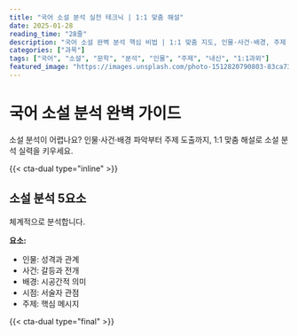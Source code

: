 ```yaml
---
title: "국어 소설 분석 실전 테크닉 | 1:1 맞춤 해설"
date: 2025-01-28
reading_time: "28줄"
description: "국어 소설 완벽 분석 핵심 비법 | 1:1 맞춤 지도, 인물·사건·배경, 주제 파악 [2025년]"
categories: ["과목"]
tags: ["국어", "소설", "문학", "분석", "인물", "주제", "내신", "1:1과외"]
featured_image: "https://images.unsplash.com/photo-1512820790803-83ca734da794?w=1200&h=630&fit=crop"
---
```


# 국어 소설 분석 완벽 가이드

소설 분석이 어렵나요? 인물·사건·배경 파악부터 주제 도출까지, 1:1 맞춤 해설로 소설 분석 실력을 키우세요.

{{< cta-dual type="inline" >}}

## 소설 분석 5요소

체계적으로 분석합니다.

**요소:**
- 인물: 성격과 관계
- 사건: 갈등과 전개
- 배경: 시공간적 의미
- 시점: 서술자 관점
- 주제: 핵심 메시지

{{< cta-dual type="final" >}}
